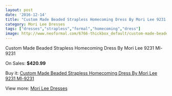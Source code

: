 ```yaml
---
layout: post
date: '2016-12-14'
title: "Custom Made Beaded Strapless Homecoming Dress By Mori Lee 9231 Ml-9231"
category: Mori Lee Dresses
tags: ["dresses","strapless","formal","homecoming","dress"]
image: http://www.neoformal.com/6766-thickbox_default/custom-made-beaded-strapless-homecoming-dress-by-mori-lee-9231-ml-9231.jpg
---
```

Custom Made Beaded Strapless Homecoming Dress By Mori Lee 9231 Ml-9231

On Sales: **$420.99**
<a href="https://www.neoformal.com/en/mori-lee-dresses/2441-custom-made-beaded-strapless-homecoming-dress-by-mori-lee-9231-ml-9231.html"><amp-img layout="responsive" width="600" height="600" src="//www.neoformal.com/6766-thickbox_default/custom-made-beaded-strapless-homecoming-dress-by-mori-lee-9231-ml-9231.jpg" alt="Custom Made Beaded Strapless Homecoming Dress By Mori Lee 9231 Ml-9231 0" /></a>
<a href="https://www.neoformal.com/en/mori-lee-dresses/2441-custom-made-beaded-strapless-homecoming-dress-by-mori-lee-9231-ml-9231.html"><amp-img layout="responsive" width="600" height="600" src="//www.neoformal.com/6769-thickbox_default/custom-made-beaded-strapless-homecoming-dress-by-mori-lee-9231-ml-9231.jpg" alt="Custom Made Beaded Strapless Homecoming Dress By Mori Lee 9231 Ml-9231 1" /></a>
<a href="https://www.neoformal.com/en/mori-lee-dresses/2441-custom-made-beaded-strapless-homecoming-dress-by-mori-lee-9231-ml-9231.html"><amp-img layout="responsive" width="600" height="600" src="//www.neoformal.com/6768-thickbox_default/custom-made-beaded-strapless-homecoming-dress-by-mori-lee-9231-ml-9231.jpg" alt="Custom Made Beaded Strapless Homecoming Dress By Mori Lee 9231 Ml-9231 2" /></a>
<a href="https://www.neoformal.com/en/mori-lee-dresses/2441-custom-made-beaded-strapless-homecoming-dress-by-mori-lee-9231-ml-9231.html"><amp-img layout="responsive" width="600" height="600" src="//www.neoformal.com/6767-thickbox_default/custom-made-beaded-strapless-homecoming-dress-by-mori-lee-9231-ml-9231.jpg" alt="Custom Made Beaded Strapless Homecoming Dress By Mori Lee 9231 Ml-9231 3" /></a>

Buy it: [Custom Made Beaded Strapless Homecoming Dress By Mori Lee 9231 Ml-9231](https://www.neoformal.com/en/mori-lee-dresses/2441-custom-made-beaded-strapless-homecoming-dress-by-mori-lee-9231-ml-9231.html "Custom Made Beaded Strapless Homecoming Dress By Mori Lee 9231 Ml-9231")

View more: [Mori Lee Dresses](https://www.neoformal.com/en/22-mori-lee-dresses "Mori Lee Dresses")